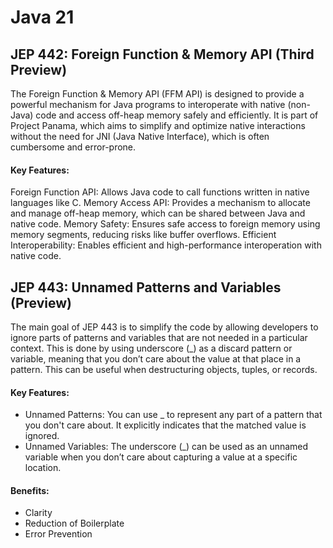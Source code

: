 # Java 21

## JEP 442: Foreign Function & Memory API (Third Preview)

The Foreign Function & Memory API (FFM API) is designed to provide a powerful mechanism for Java programs to interoperate with native (non-Java) code and access off-heap memory safely and efficiently. It is part of Project Panama, which aims to simplify and optimize native interactions without the need for JNI (Java Native Interface), which is often cumbersome and error-prone.

#### Key Features:

Foreign Function API: Allows Java code to call functions written in native languages like C.
Memory Access API: Provides a mechanism to allocate and manage off-heap memory, which can be shared between Java and native code.
Memory Safety: Ensures safe access to foreign memory using memory segments, reducing risks like buffer overflows.
Efficient Interoperability: Enables efficient and high-performance interoperation with native code.

## JEP 443: Unnamed Patterns and Variables (Preview)
The main goal of JEP 443 is to simplify the code by allowing developers to ignore parts of patterns and variables that are not needed in a particular context. This is done by using underscore (_) as a discard pattern or variable, meaning that you don’t care about the value at that place in a pattern. This can be useful when destructuring objects, tuples, or records.

#### Key Features:
- Unnamed Patterns: You can use _ to represent any part of a pattern that you don't care about. It explicitly indicates that the matched value is ignored.
- Unnamed Variables: The underscore (_) can be used as an unnamed variable when you don’t care about capturing a value at a specific location.
#### Benefits:
- Clarity
- Reduction of Boilerplate
- Error Prevention